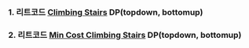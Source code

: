 ### 1. 리트코드 [Climbing Stairs](https://leetcode.com/problems/climbing-stairs/description/) DP(topdown, bottomup)

### 2. 리트코드 [Min Cost Climbing Stairs](https://leetcode.com/problems/min-cost-climbing-stairs/description/) DP(topdown, bottomup)
